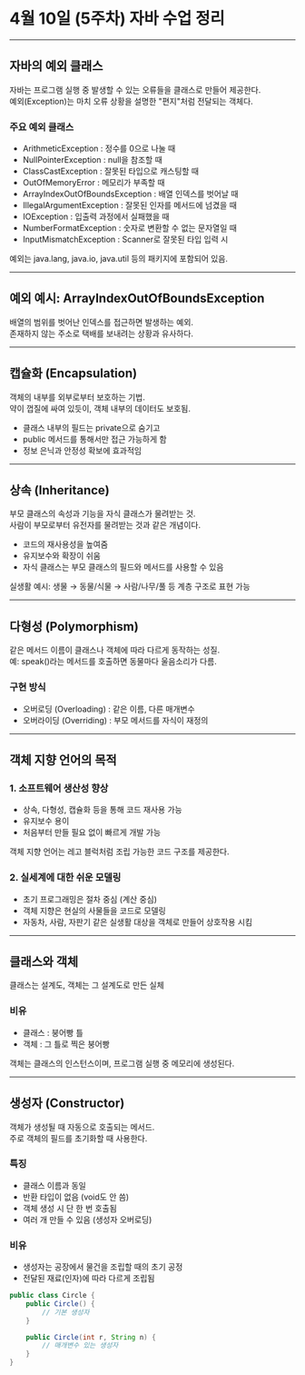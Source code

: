 # 4월 10일 (5주차) 자바 수업 정리

---

## 자바의 예외 클래스

자바는 프로그램 실행 중 발생할 수 있는 오류들을 클래스로 만들어 제공한다.  
예외(Exception)는 마치 오류 상황을 설명한 "편지"처럼 전달되는 객체다.

### 주요 예외 클래스

- ArithmeticException : 정수를 0으로 나눌 때  
- NullPointerException : null을 참조할 때  
- ClassCastException : 잘못된 타입으로 캐스팅할 때  
- OutOfMemoryError : 메모리가 부족할 때  
- ArrayIndexOutOfBoundsException : 배열 인덱스를 벗어날 때  
- IllegalArgumentException : 잘못된 인자를 메서드에 넘겼을 때  
- IOException : 입출력 과정에서 실패했을 때  
- NumberFormatException : 숫자로 변환할 수 없는 문자열일 때  
- InputMismatchException : Scanner로 잘못된 타입 입력 시  

예외는 java.lang, java.io, java.util 등의 패키지에 포함되어 있음.

---

## 예외 예시: ArrayIndexOutOfBoundsException

배열의 범위를 벗어난 인덱스를 접근하면 발생하는 예외.  
존재하지 않는 주소로 택배를 보내려는 상황과 유사하다.

---

## 캡슐화 (Encapsulation)

객체의 내부를 외부로부터 보호하는 기법.  
약이 껍질에 싸여 있듯이, 객체 내부의 데이터도 보호됨.

- 클래스 내부의 필드는 private으로 숨기고
- public 메서드를 통해서만 접근 가능하게 함
- 정보 은닉과 안정성 확보에 효과적임

---

## 상속 (Inheritance)

부모 클래스의 속성과 기능을 자식 클래스가 물려받는 것.  
사람이 부모로부터 유전자를 물려받는 것과 같은 개념이다.

- 코드의 재사용성을 높여줌
- 유지보수와 확장이 쉬움
- 자식 클래스는 부모 클래스의 필드와 메서드를 사용할 수 있음

실생활 예시: 생물 → 동물/식물 → 사람/나무/풀 등 계층 구조로 표현 가능

---

## 다형성 (Polymorphism)

같은 메서드 이름이 클래스나 객체에 따라 다르게 동작하는 성질.  
예: speak()라는 메서드를 호출하면 동물마다 울음소리가 다름.

### 구현 방식

- 오버로딩 (Overloading) : 같은 이름, 다른 매개변수  
- 오버라이딩 (Overriding) : 부모 메서드를 자식이 재정의  

---

## 객체 지향 언어의 목적

### 1. 소프트웨어 생산성 향상

- 상속, 다형성, 캡슐화 등을 통해 코드 재사용 가능
- 유지보수 용이
- 처음부터 만들 필요 없이 빠르게 개발 가능

객체 지향 언어는 레고 블럭처럼 조립 가능한 코드 구조를 제공한다.

### 2. 실세계에 대한 쉬운 모델링

- 초기 프로그래밍은 절차 중심 (계산 중심)
- 객체 지향은 현실의 사물들을 코드로 모델링
- 자동차, 사람, 자판기 같은 실생활 대상을 객체로 만들어 상호작용 시킴

---

## 클래스와 객체

클래스는 설계도, 객체는 그 설계도로 만든 실체

### 비유

- 클래스 : 붕어빵 틀  
- 객체 : 그 틀로 찍은 붕어빵  

객체는 클래스의 인스턴스이며, 프로그램 실행 중 메모리에 생성된다.

---

## 생성자 (Constructor)

객체가 생성될 때 자동으로 호출되는 메서드.  
주로 객체의 필드를 초기화할 때 사용한다.

### 특징

- 클래스 이름과 동일
- 반환 타입이 없음 (void도 안 씀)
- 객체 생성 시 단 한 번 호출됨
- 여러 개 만들 수 있음 (생성자 오버로딩)

### 비유

- 생성자는 공장에서 물건을 조립할 때의 초기 공정
- 전달된 재료(인자)에 따라 다르게 조립됨

```java
public class Circle {
    public Circle() {
        // 기본 생성자
    }

    public Circle(int r, String n) {
        // 매개변수 있는 생성자
    }
}